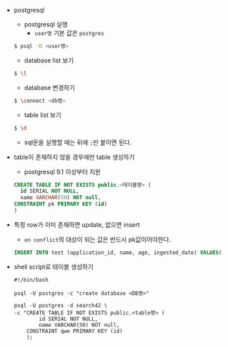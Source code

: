 

- postgresql

  - postgresql 실행
    - `user명` 기본 값은 `postgres`

  ```bash
  $ psql -U <user명>
  ```

  - database list 보기

  ```bash
  $ \l
  ```

  - database 변경하기

  ```bash
  $ \connect <db명>
  ```

  - table list 보기

  ```bash
  $ \d
  ```

  - sql문을 실행할 때는 뒤에 `;`만 붙이면 된다.



- table이 존재하지 않을 경우에만 table 생성하기

  - postgresql 9.1 이상부터 지원

  ```sql
  CREATE TABLE IF NOT EXISTS public.<테이블명> (
  	id SERIAL NOT NULL,
  	name VARCHAR(50) NOT null,
  CONSTRAINT pk PRIMARY KEY (id)
  ) 
  ```



- 특정 row가 이미 존재하면 update, 없으면 insert

  - `on conflict`의 대상이 되는 값은 반드시 pk값이어야한다.

  ```sql
  INSERT INTO test (application_id, name, age, ingested_date) VALUES('qqq', 'theo', 28, '2021-12-09') ON conflict (application_id, ingested_date) DO UPDATE SET application_id='qqq', NAME='theo', AGE='30';
  ```



- shell script로 테이블 생성하기

  ```shell
  #!/bin/bash
  
  psql -U postgres -c "create database <DB명>"
  
  psql -U postgres -d search42 \
  -c "CREATE TABLE IF NOT EXISTS public.<table명> (
          id SERIAL NOT NULL,
          name VARCHAR(50) NOT null,
      CONSTRAINT qwe PRIMARY KEY (id)
      );
  ```